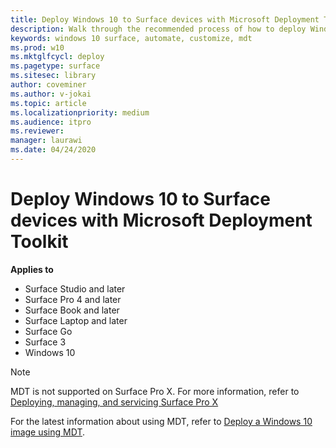 ```yaml
---
title: Deploy Windows 10 to Surface devices with Microsoft Deployment Toolkit (Surface)
description: Walk through the recommended process of how to deploy Windows 10 to your Surface devices with the Microsoft Deployment Toolkit.
keywords: windows 10 surface, automate, customize, mdt
ms.prod: w10
ms.mktglfcycl: deploy
ms.pagetype: surface
ms.sitesec: library
author: coveminer
ms.author: v-jokai
ms.topic: article
ms.localizationpriority: medium
ms.audience: itpro
ms.reviewer: 
manager: laurawi
ms.date: 04/24/2020
---
```


# Deploy Windows 10 to Surface devices with Microsoft Deployment Toolkit

**Applies to**

- Surface Studio and later
- Surface Pro 4 and later
- Surface Book and later
- Surface Laptop and later
- Surface Go
- Surface 3
- Windows 10

> [!NOTE]
> MDT is not supported on Surface Pro X. For more information, refer to [Deploying, managing, and servicing Surface Pro X](surface-pro-arm-app-management.md)

For the latest information about using MDT, refer to [Deploy a Windows 10 image using MDT](https://docs.microsoft.com/windows/deployment/deploy-windows-mdt/deploy-a-windows-10-image-using-mdt).

